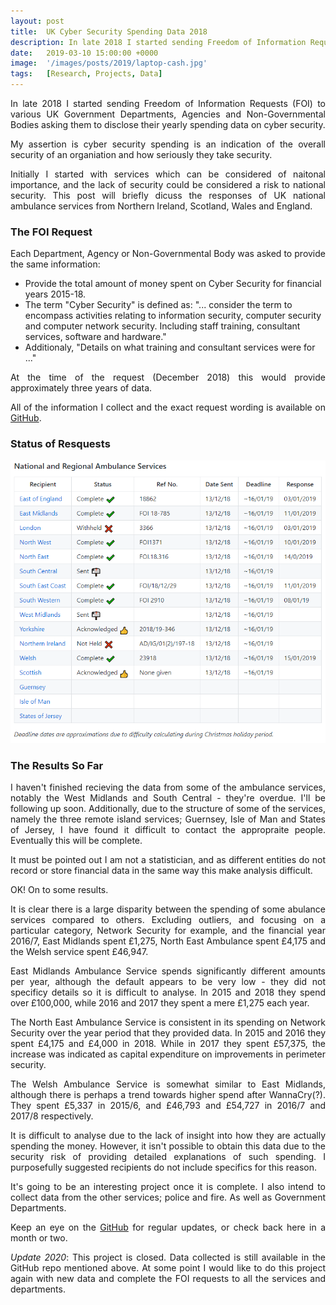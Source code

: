 ```yaml
---
layout: post
title:  UK Cyber Security Spending Data 2018
description: In late 2018 I started sending Freedom of Information Requests (FOI) to various UK Government Departments, Agencies and Non-Governmental Bodies asking them to disclose yearly spending...
date:   2019-03-10 15:00:00 +0000
image:  '/images/posts/2019/laptop-cash.jpg'
tags:   [Research, Projects, Data]
---
```


<style>p { text-align: justify; }</style>

In late 2018 I started sending Freedom of Information Requests (FOI) to various UK Government Departments, Agencies and Non-Governmental Bodies asking them to disclose their yearly spending data on cyber security.

My assertion is cyber security spending is an indication of the overall security of an organiation and how seriously they take security.

Initially I started with services which can be considered of naitonal importance, and the lack of security could be considered a risk to national security. This post will briefly dicuss the responses of UK national ambulance services from Northern Ireland, Scotland, Wales and England.

### The FOI Request

Each Department, Agency or Non-Governmental Body was asked to provide the same information:

- Provide the total amount of money spent on Cyber Security for financial years 2015-18.
- The term "Cyber Security" is defined as: "... consider the term to encompass activities relating to information security, computer security and computer network security. Including staff training, consultant services, software and hardware."
- Additionaly, "Details on what training and consultant services were for ..."

At the time of the request (December 2018) this would provide approximately three years of data.

All of the information I collect and the exact request wording is available on [GitHub](https://github.com/krisbolton/UK-Cyber-Security-Spending-Data).

### Status of Resquests

![](/images/posts/2019/uk-amb-table.png)


### The Results So Far

I haven't finished recieving the data from some of the ambulance services, notably the West Midlands and South Central - they're overdue. I'll be following up soon. Additionally, due to the structure of some of the services, namely the three remote island services; Guernsey, Isle of Man and States of Jersey, I have found it difficult to contact the appropraite people. Eventually this will be complete.

It must be pointed out I am not a statistician, and as different entities do not record or store financial data in the same way this make analysis difficult.

OK! On to some results.

It is clear there is a large disparity between the spending of some abulance services compared to others. Excluding outliers, and focusing on a particular category, Network Security for example, and the financial year 2016/7, East Midlands spent £1,275, North East Ambulance spent £4,175 and the Welsh service spent £46,947.

East Midlands Ambulance Service spends significantly different amounts per year, although the default appears to be very low - they did not specificy details so it is difficult to analyse. In 2015 and 2018 they spend over £100,000, while 2016 and 2017 they spent a mere £1,275 each year.

The North East Ambulance Service is consistent in its spending on Network Security over the year period that they provided data. In 2015 and 2016 they spent £4,175 and £4,000 in 2018. While in 2017 they spent £57,375, the increase was indicated as capital expenditure on improvements in perimeter security.

The Welsh Ambulance Service is somewhat similar to East Midlands, although there is perhaps a trend towards higher spend after WannaCry(?). They spent £5,337 in 2015/6, and £46,793 and £54,727 in 2016/7 and 2017/8 respectively.

It is difficult to analyse due to the lack of insight into how they are actually spending the money. However, it isn't possible to obtain this data due to the security risk of providing detailed explanations of such spending. I purposefully suggested recipients do not include specifics for this reason.

It's going to be an interesting project once it is complete. I also intend to collect data from the other services; police and fire. As well as Government Departments.

Keep an eye on the [GitHub](https://github.com/krisbolton/UK-Cyber-Security-Spending-Data) for regular updates, or check back here in a month or two.

*Update 2020*: This project is closed. Data collected is still available in the GitHub repo mentioned above. At some point I would like to do this project again with new data and complete the FOI requests to all the services and departments.